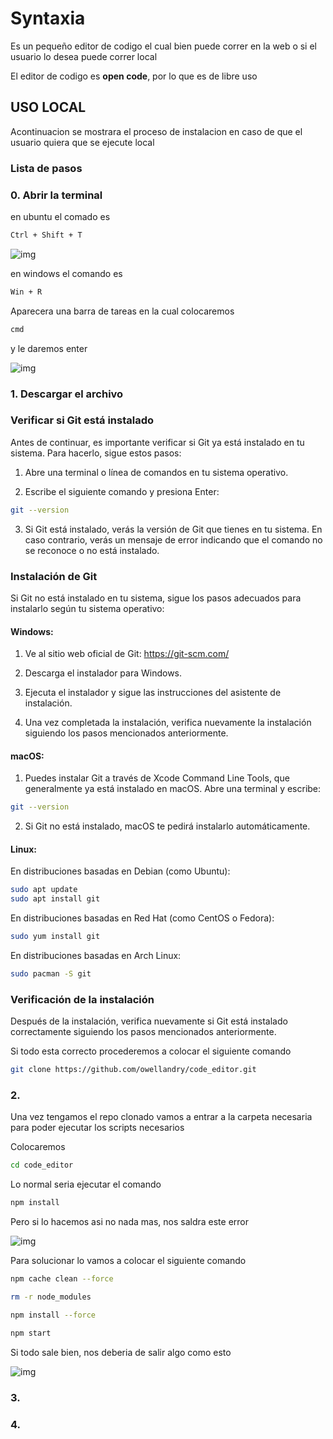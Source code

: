 # Syntaxia

Es un pequeño editor de codigo el cual bien puede correr en la web o si el usuario lo desea puede correr local

El editor de codigo es **open code**, por lo que es de libre uso 

## USO LOCAL

Acontinuacion se mostrara el proceso de instalacion en caso de que el usuario quiera que se ejecute local 

### Lista de pasos

### 0. Abrir la terminal

en ubuntu el comado es

```bash
Ctrl + Shift + T
```

![img](https://media.discordapp.net/attachments/1133765208322617435/1133766050790527026/image.png)

en windows el comando es

```bash
Win + R 
```

Aparecera una barra de tareas en la cual colocaremos

```bash
cmd
```

y le daremos enter

![img](https://media.discordapp.net/attachments/1133765208322617435/1133765220368646184/post-811-0-09793100-1525811504.png)


### 1. Descargar el archivo 

### Verificar si Git está instalado

Antes de continuar, es importante verificar si Git ya está instalado en tu sistema. Para hacerlo, sigue estos pasos:

1. Abre una terminal o línea de comandos en tu sistema operativo.

2. Escribe el siguiente comando y presiona Enter:

```bash
git --version
```

3. Si Git está instalado, verás la versión de Git que tienes en tu sistema. En caso contrario, verás un mensaje de error indicando que el comando no se reconoce o no está instalado.

### Instalación de Git

Si Git no está instalado en tu sistema, sigue los pasos adecuados para instalarlo según tu sistema operativo:

#### Windows:

1. Ve al sitio web oficial de Git: https://git-scm.com/

2. Descarga el instalador para Windows.

3. Ejecuta el instalador y sigue las instrucciones del asistente de instalación.

4. Una vez completada la instalación, verifica nuevamente la instalación siguiendo los pasos mencionados anteriormente.

#### macOS:

1. Puedes instalar Git a través de Xcode Command Line Tools, que generalmente ya está instalado en macOS. Abre una terminal y escribe:

```bash
git --version
```

2. Si Git no está instalado, macOS te pedirá instalarlo automáticamente.

#### Linux:

En distribuciones basadas en Debian (como Ubuntu):

```bash
sudo apt update
sudo apt install git
```

En distribuciones basadas en Red Hat (como CentOS o Fedora):

```bash
sudo yum install git
```

En distribuciones basadas en Arch Linux:

```bash
sudo pacman -S git
```

### Verificación de la instalación

Después de la instalación, verifica nuevamente si Git está instalado correctamente siguiendo los pasos mencionados anteriormente.

Si todo esta correcto procederemos a colocar el siguiente comando 

```bash
git clone https://github.com/owellandry/code_editor.git
```

### 2. 

Una vez tengamos el repo clonado vamos a entrar a la carpeta necesaria para poder ejecutar los scripts necesarios

Colocaremos 

```bash
cd code_editor
```
Lo normal seria ejecutar el comando

```bash
npm install
```

Pero si lo hacemos asi no nada mas, nos saldra este error

![img](https://media.discordapp.net/attachments/1055292395505332336/1133994208504594442/image.png)

Para solucionar lo vamos a colocar el siguiente comando

```bash
npm cache clean --force
```
```bash
rm -r node_modules
```
```bash
npm install --force
```
```bash
npm start
```

Si todo sale bien, nos deberia de salir algo como esto

![img](https://media.discordapp.net/attachments/1055292395505332336/1134087513670156379/image.png)
### 3. 
### 4. 
